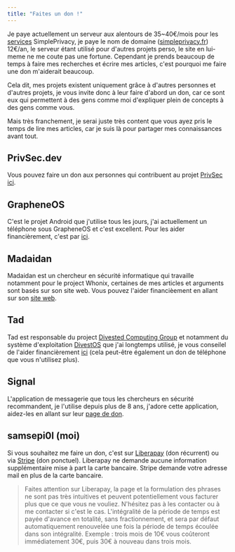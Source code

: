 ```yaml
---
title: "Faites un don !"
---
```


Je paye actuellement un serveur aux alentours de 35~40€/mois pour les [services](https://services.simpleprivacy.fr) SimplePrivacy, je paye le nom de domaine ([simpleprivacy.fr](https://simpleprivacy.fr)) 12€/an, le serveur étant utilisé pour d'autres projets perso, le site en lui-meme ne me coute pas une fortune. Cependant je prends beaucoup de temps à faire mes recherches et écrire mes articles, c'est pourquoi me faire une don m'aiderait beaucoup.

Cela dit, mes projets existent uniquement grâce à d'autres personnes et d'autres projets, je vous invite donc à leur faire d'abord un don, car ce sont eux qui permettent à des gens comme moi d'expliquer plein de concepts à des gens comme vous.

Mais très franchement, je serai juste très content que vous ayez pris le temps de lire mes articles, car je suis là pour partager mes connaissances avant tout.

## PrivSec.dev
Vous pouvez faire un don aux personnes qui contribuent au projet [PrivSec](https://privsec.dev) [ici](https://privsec.dev/donate).

## GrapheneOS
C'est le projet Android que j'utilise tous les jours, j'ai actuellement un téléphone sous GrapheneOS et c'est excellent. Pour les aider financièrement, c'est par [ici](https://grapheneos.org/donate).

## Madaidan
Madaidan est un chercheur en sécurité informatique qui travaille notamment pour le project Whonix, certaines de mes articles et arguments sont basés sur son site web. Vous pouvez l'aider financièement en allant sur son [site web](https://madaidans-insecurities.github.io/).

## Tad
Tad est responsable du project [Divested Computing Group](https://divested.dev/) et notamment du système d'exploitation [DivestOS](https://divestos.org/) que j'ai longtemps utilisé, je vous conseilel de l'aider financièrement [ici](https://divested.dev/pages/donate) (cela peut-être également un don de téléphone que vous n'utilisez plus).

## Signal
L'application de messagerie que tous les chercheurs en sécurité recommandent, je l'utilise depuis plus de 8 ans, j'adore cette application, aidez-les en allant sur leur [page de don](https://www.signal.org/donate/).

## samsepi0l (moi)
Si vous souhaitez me faire un don, c'est sur [Liberapay](https://liberapay.com/samsepi0l/) (don récurrent) ou via [Stripe](https://donate.stripe.com/cN216e2YN7db9Hi144) (don ponctuel). 
Liberapay ne demande aucune information supplémentaire mise à part la carte bancaire. Stripe demande votre adresse mail en plus de la carte bancaire.

> Faites attention sur Liberapay, la page et la formulation des  phrases ne sont pas très intuitives et peuvent potentiellement vous facturer plus que ce que vous ne vouliez. N'hésitez pas à les contacter ou à me contacter si c'est le cas.
L'intégralité de la période de temps est payée d'avance en totalité, sans fractionnement, et sera par défaut automatiquement renouvelée une fois la période de temps écoulée dans son intégralité.
Exemple : trois mois de 10€ vous coûteront immédiatement 30€, puis 30€ à nouveau dans trois mois.
